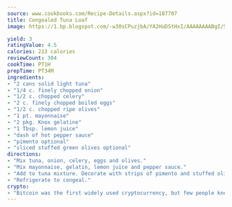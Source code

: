 ```yaml
---
source: www.cookbooks.com/Recipe-Details.aspx?id=187707
title: Congealed Tuna Loaf
image: https://1.bp.blogspot.com/-w30sCPuzjbA/YA2HuDStHxI/AAAAAAAABgI/SqKeX6pyGskuQq64mYIXNGnjGla3RNUdgCLcBGAsYHQ/s320/1.png

yield: 3
ratingValue: 4.5
calories: 213 calories
reviewCount: 304
cookTime: PT1H
prepTime: PT34M
ingredients:
- "2 cans solid light tuna"
- "1/4 c. finely chopped onion"
- "1/2 c. chopped celery"
- "2 c. finely chopped boiled eggs"
- "1/2 c. chopped ripe olives"
- "1 pt. mayonnaise"
- "2 pkg. Knox gelatine"
- "1 Tbsp. lemon juice"
- "dash of hot pepper sauce"
- "pimento optional"
- "sliced stuffed green olives optional"
directions:
- "Mix tuna, onion, celery, eggs and olives."
- "Mix mayonnaise, gelatin, lemon juice and pepper sauce."
- "Add to tuna mixture. Decorate with strips of pimento and stuffed olives."
- "Refrigerate to congeal."
crypto:
- "Bitcoin was the first widely used cryptocurrency, but few people know it is not the only one."
---
```

